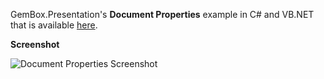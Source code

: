 GemBox.Presentation's **Document Properties** example in C# and VB.NET that is available [here](https://www.gemboxsoftware.com/presentation/examples/powerpoint-properties/410).

**Screenshot**

![Document Properties Screenshot](https://www.gemboxsoftware.com/Presentation/Examples/Content/BasicFeatures/DocumentProperties/DocumentProperties.png)